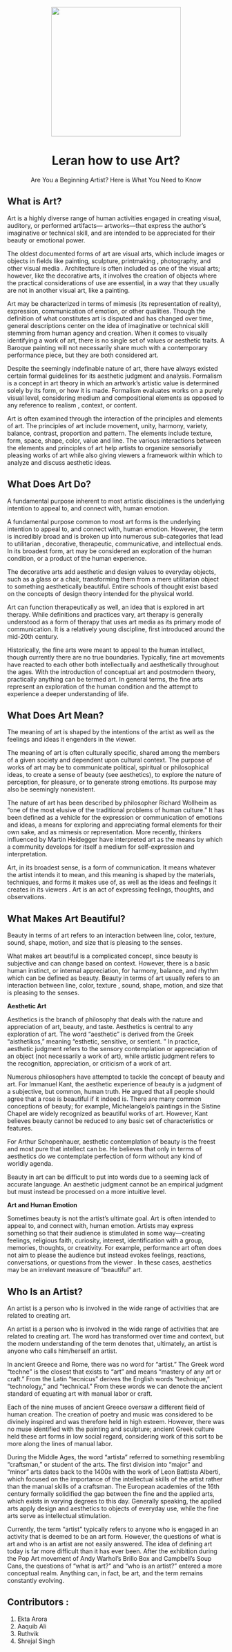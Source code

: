 <p align="center">
  <img src="https://user-images.githubusercontent.com/84700316/137443809-ca395c18-8eca-4a89-94b6-e9cf828e4aa0.png" width=300px>
  </p>

  <h1 align="center"> Leran how to use Art? </h1>
  <p align="center"> Are You a Beginning Artist? Here is What You Need to Know</p>
  
## What is Art?
Art is a highly diverse range of human activities engaged in creating visual, auditory, or performed artifacts— artworks—that express the author’s imaginative or technical skill, and are intended to be appreciated for their beauty or emotional power.

The oldest documented forms of art are visual arts, which include images or objects in fields like painting, sculpture, printmaking , photography, and other visual media . Architecture is often included as one of the visual arts; however, like the decorative arts, it involves the creation of objects where the practical considerations of use are essential, in a way that they usually are not in another visual art, like a painting.

Art may be characterized in terms of mimesis (its representation of reality), expression, communication of emotion, or other qualities. Though the definition of what constitutes art is disputed and has changed over time, general descriptions center on the idea of imaginative or technical skill stemming from human agency and creation. When it comes to visually identifying a work of art, there is no single set of values or aesthetic traits. A Baroque painting will not necessarily share much with a contemporary performance piece, but they are both considered art.

Despite the seemingly indefinable nature of art, there have always existed certain formal guidelines for its aesthetic judgment and analysis. Formalism is a concept in art theory in which an artwork’s artistic value is determined solely by its form, or how it is made. Formalism evaluates works on a purely visual level, considering medium and compositional elements as opposed to any reference to realism , context, or content.

Art is often examined through the interaction of the principles and elements of art. The principles of art include movement, unity, harmony, variety, balance, contrast, proportion and pattern. The elements include texture, form, space, shape, color, value and line. The various interactions between the elements and principles of art help artists to organize sensorially pleasing works of art while also giving viewers a framework within which to analyze and discuss aesthetic ideas.

## What Does Art Do?
A fundamental purpose inherent to most artistic disciplines is the underlying intention to appeal to, and connect with, human emotion.

A fundamental purpose common to most art forms is the underlying intention to appeal to, and connect with, human emotion. However, the term is incredibly broad and is broken up into numerous sub-categories that lead to utilitarian , decorative, therapeutic, communicative, and intellectual ends. In its broadest form, art may be considered an exploration of the human condition, or a product of the human experience.

The decorative arts add aesthetic and design values to everyday objects, such as a glass or a chair, transforming them from a mere utilitarian object to something aesthetically beautiful. Entire schools of thought exist based on the concepts of design theory intended for the physical world.

Art can function therapeutically as well, an idea that is explored in art therapy. While definitions and practices vary, art therapy is generally understood as a form of therapy that uses art media as its primary mode of communication. It is a relatively young discipline, first introduced around the mid-20th century.

Historically, the fine arts were meant to appeal to the human intellect, though currently there are no true boundaries. Typically, fine art movements have reacted to each other both intellectually and aesthetically throughout the ages. With the introduction of conceptual art and postmodern theory, practically anything can be termed art. In general terms, the fine arts represent an exploration of the human condition and the attempt to experience a deeper understanding of life.

## What Does Art Mean?
The meaning of art is shaped by the intentions of the artist as well as the feelings and ideas it engenders in the viewer.

The meaning of art is often culturally specific, shared among the members of a given society and dependent upon cultural context. The purpose of works of art may be to communicate political, spiritual or philosophical ideas, to create a sense of beauty (see aesthetics), to explore the nature of perception, for pleasure, or to generate strong emotions. Its purpose may also be seemingly nonexistent.

The nature of art has been described by philosopher Richard Wollheim as “one of the most elusive of the traditional problems of human culture.” It has been defined as a vehicle for the expression or communication of emotions and ideas, a means for exploring and appreciating formal elements for their own sake, and as mimesis or representation. More recently, thinkers influenced by Martin Heidegger have interpreted art as the means by which a community develops for itself a medium for self-expression and interpretation.

Art, in its broadest sense, is a form of communication. It means whatever the artist intends it to mean, and this meaning is shaped by the materials, techniques, and forms it makes use of, as well as the ideas and feelings it creates in its viewers . Art is an act of expressing feelings, thoughts, and observations.

## What Makes Art Beautiful?
Beauty in terms of art refers to an interaction between line, color, texture, sound, shape, motion, and size that is pleasing to the senses.

What makes art beautiful is a complicated concept, since beauty is subjective and can change based on context. However, there is a basic human instinct, or internal appreciation, for harmony, balance, and rhythm which can be defined as beauty. Beauty in terms of art usually refers to an interaction between line, color, texture , sound, shape, motion, and size that is pleasing to the senses.

**Aesthetic Art**

Aesthetics is the branch of philosophy that deals with the nature and appreciation of art, beauty, and taste. Aesthetics is central to any exploration of art. The word “aesthetic” is derived from the Greek “aisthetikos,” meaning “esthetic, sensitive, or sentient. ” In practice, aesthetic judgment refers to the sensory contemplation or appreciation of an object (not necessarily a work of art), while artistic judgment refers to the recognition, appreciation, or criticism of a work of art.

Numerous philosophers have attempted to tackle the concept of beauty and art. For Immanuel Kant, the aesthetic experience of beauty is a judgment of a subjective, but common, human truth. He argued that all people should agree that a rose is beautiful if it indeed is. There are many common conceptions of beauty; for example, Michelangelo’s paintings in the Sistine Chapel are widely recognized as beautiful works of art. However, Kant believes beauty cannot be reduced to any basic set of characteristics or features.

For Arthur Schopenhauer, aesthetic contemplation of beauty is the freest and most pure that intellect can be. He believes that only in terms of aesthetics do we contemplate perfection of form without any kind of worldly agenda.

Beauty in art can be difficult to put into words due to a seeming lack of accurate language. An aesthetic judgment cannot be an empirical judgment but must instead be processed on a more intuitive level.

**Art and Human Emotion**

Sometimes beauty is not the artist’s ultimate goal. Art is often intended to appeal to, and connect with, human emotion. Artists may express something so that their audience is stimulated in some way—creating feelings, religious faith, curiosity, interest, identification with a group, memories, thoughts, or creativity. For example, performance art often does not aim to please the audience but instead evokes feelings, reactions, conversations, or questions from the viewer . In these cases, aesthetics may be an irrelevant measure of “beautiful” art.

## Who Is an Artist?
An artist is a person who is involved in the wide range of activities that are related to creating art.

An artist is a person who is involved in the wide range of activities that are related to creating art. The word has transformed over time and context, but the modern understanding of the term denotes that, ultimately, an artist is anyone who calls him/herself an artist.

In ancient Greece and Rome, there was no word for “artist.” The Greek word “techne” is the closest that exists to “art” and means “mastery of any art or craft.” From the Latin “tecnicus” derives the English words “technique,” “technology,” and “technical.” From these words we can denote the ancient standard of equating art with manual labor or craft.

Each of the nine muses of ancient Greece oversaw a different field of human creation. The creation of poetry and music was considered to be divinely inspired and was therefore held in high esteem. However, there was no muse identified with the painting and sculpture; ancient Greek culture held these art forms in low social regard, considering work of this sort to be more along the lines of manual labor.

During the Middle Ages, the word “artista” referred to something resembling “craftsman,” or student of the arts. The first division into “major” and “minor” arts dates back to the 1400s with the work of Leon Battista Alberti, which focused on the importance of the intellectual skills of the artist rather than the manual skills of a craftsman. The European academies of the 16th century formally solidified the gap between the fine and the applied arts, which exists in varying degrees to this day. Generally speaking, the applied arts apply design and aesthetics to objects of everyday use, while the fine arts serve as intellectual stimulation.

Currently, the term “artist” typically refers to anyone who is engaged in an activity that is deemed to be an art form. However, the questions of what is art and who is an artist are not easily answered. The idea of defining art today is far more difficult than it has ever been. After the exhibition during the Pop Art movement of Andy Warhol’s Brillo Box and Campbell’s Soup Cans, the questions of “what is art?” and “who is an artist?” entered a more conceptual realm. Anything can, in fact, be art, and the term remains constantly evolving.
## Contributors :
1. Ekta Arora
2. Aaquib Ali
3. Ruthvik
4. Shrejal Singh
